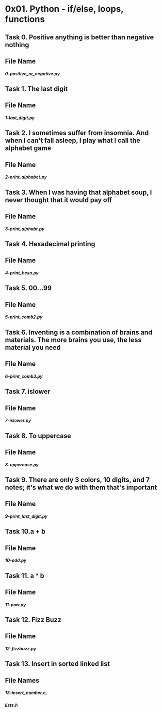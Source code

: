 # 0x01. Python - if/else, loops, functions
## Task 0. Positive anything is better than negative nothing
## File Name
##### 0-positive_or_negative.py
## Task 1. The last digit
## File Name
##### 1-last_digit.py
## Task 2. I sometimes suffer from insomnia. And when I can't fall asleep, I play what I call the alphabet game
## File Name
##### 2-print_alphabet.py
## Task 3. When I was having that alphabet soup, I never thought that it would pay off
## File Name
##### 3-print_alphabt.py
## Task 4. Hexadecimal printing
## File Name
##### 4-print_hexa.py
## Task 5. 00...99
## File Name
##### 5-print_comb2.py
## Task 6. Inventing is a combination of brains and materials. The more brains you use, the less material you need
## File Name
##### 6-print_comb3.py
## Task 7. islower
## File Name
##### 7-islower.py
## Task 8. To uppercase
## File Name
##### 8-uppercase.py
## Task 9. There are only 3 colors, 10 digits, and 7 notes; it's what we do with them that's important
## File Name
##### 9-print_last_digit.py
## Task 10.a + b
## File Name
##### 10-add.py
## Task 11. a ^ b
## File Name
##### 11-pow.py
## Task 12. Fizz Buzz
## File Name
##### 12-fizzbuzz.py
## Task 13. Insert in sorted linked list
## File Names
##### 13-insert_number.c,
##### lists.h
